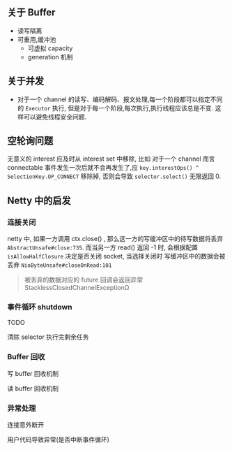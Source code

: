 
## 关于 Buffer

- 读写隔离
- 可重用,缓冲池 
  - 可虚拟 capacity
  - generation 机制

## 关于并发

- 对于一个 channel 的读写、编码解码、报文处理,每一个阶段都可以指定不同的 `Executor` 执行, 但是对于每一个阶段,每次执行,执行线程应该总是不变. 这样可以避免线程安全问题.

## 空轮询问题

无意义的 interest 应及时从 interest set 中移除, 比如 对于一个 channel 而言 connectable 事件发生一次后就不会再发生了,应 `key.interestOps() ^ SelectionKey.OP_CONNECT` 移除掉, 否则会导致 `selector.select()` 无限返回 0.

## Netty 中的启发

### 连接关闭

netty 中, 如果一方调用 ctx.close() , 那么这一方的写缓冲区中的待写数据将丢弃 `AbstractUnsafe#close:735`. 
而当另一方 read() 返回 -1 时, 会根据配置 `isAllowHalfClosure` 决定是否关闭 socket, 当选择关闭时 写缓冲区中的数据会被丢弃 `NioByteUnsafe#closeOnRead:101` 

> 被丢弃的数据对应的 future 回调会返回异常 StacklessClosedChannelExceptionΩ

### 事件循环 shutdown 

TODO

清除 selector
执行完剩余任务

### Buffer 回收

写 buffer 回收机制

读 buffer 回收机制

### 异常处理

连接意外断开

用户代码导致异常(是否中断事件循环)


